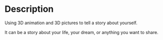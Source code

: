 # Description

Using 3D animation and 3D pictures to tell a story about yourself. 

It can be a story about your life, your dream, or anything you want to share.
